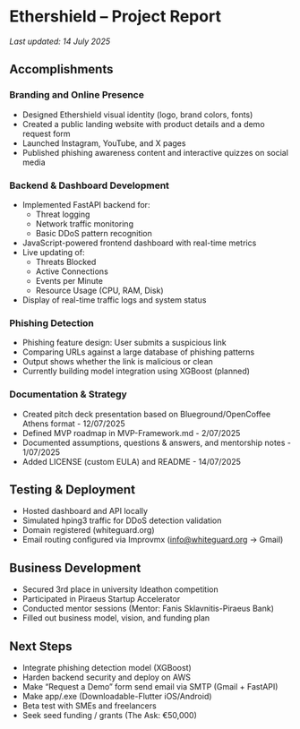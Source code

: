 
# Ethershield – Project Report

_Last updated: 14 July 2025_

## Accomplishments

### Branding and Online Presence
- Designed Ethershield visual identity (logo, brand colors, fonts)
- Created a public landing website with product details and a demo request form
- Launched Instagram, YouTube, and X pages
- Published phishing awareness content and interactive quizzes on social media

### Backend & Dashboard Development
- Implemented FastAPI backend for:
  - Threat logging
  - Network traffic monitoring
  - Basic DDoS pattern recognition
- JavaScript-powered frontend dashboard with real-time metrics
- Live updating of:
  - Threats Blocked
  - Active Connections
  - Events per Minute
  - Resource Usage (CPU, RAM, Disk)
- Display of real-time traffic logs and system status

### Phishing Detection
- Phishing feature design: User submits a suspicious link
- Comparing URLs against a large database of phishing patterns
- Output shows whether the link is malicious or clean
- Currently building model integration using XGBoost (planned)

### Documentation & Strategy
- Created pitch deck presentation based on Blueground/OpenCoffee Athens format - 12/07/2025
- Defined MVP roadmap in MVP-Framework.md - 2/07/2025
- Documented assumptions, questions & answers, and mentorship notes - 1/07/2025
- Added LICENSE (custom EULA) and README - 14/07/2025

## Testing & Deployment
- Hosted dashboard and API locally
- Simulated hping3 traffic for DDoS detection validation
- Domain registered (whiteguard.org)
- Email routing configured via Improvmx (info@whiteguard.org → Gmail)

## Business Development
- Secured 3rd place in university Ideathon competition
- Participated in Piraeus Startup Accelerator
- Conducted mentor sessions (Mentor: Fanis Sklavnitis-Piraeus Bank)
- Filled out business model, vision, and funding plan

## Next Steps
- Integrate phishing detection model (XGBoost)
- Harden backend security and deploy on AWS
- Make “Request a Demo” form send email via SMTP (Gmail + FastAPI)
- Make app/.exe (Downloadable-Flutter iOS/Android)
- Beta test with SMEs and freelancers
- Seek seed funding / grants (The Ask: €50,000)

